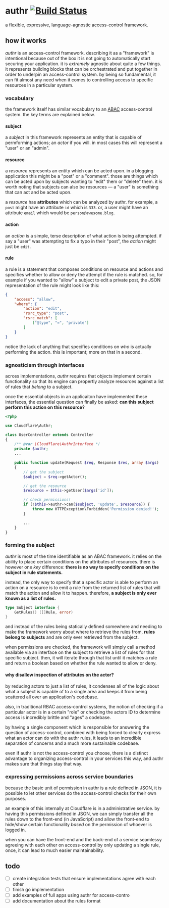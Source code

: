 # authr [![Build Status](https://travis-ci.org/cloudflare/authr.svg?branch=master)](https://travis-ci.org/cloudflare/authr)

a flexible, expressive, language-agnostic access-control framework.

## how it works

*authr* is an access-control framework. describing it as a "framework" is intentional because out of the box it is not going to automatically start securing your application. it is *extremely* agnostic about quite a few things. it represents building blocks that can be orchestrated and put together in order to underpin an access-control system. by being so fundamental, it can fit almost any need when it comes to controlling access to specific resources in a particular system.

### vocabulary

the framework itself has similar vocabulary to an [ABAC](https://en.wikipedia.org/wiki/Attribute-based_access_control) access-control system. the key terms are explained below.

#### subject

a *subject* in this framework represents an entity that is capable of permforming actions; an *actor* if you will. in most cases this will represent a "user" or an "admin".

#### resource

a *resource* represents an entity which can be acted upon. in a blogging application this might be a "post" or a "comment". those are things which can be acted upon by subjects wanting to "edit" them or "delete" them. it *is* worth noting that subjects can also be resources — a "user" is something that can act and be acted upon.

a *resource* has **attributes** which can be analyzed by authr. for example, a `post` might have an attribute `id` which is `333`. or, a user might have an attribute `email` which would be `person@awesome.blog`.

#### action

an *action* is a simple, terse description of what action is being attempted. if say a "user" was attempting to fix a typo in their "post", the *action* might just be `edit`. 

#### rule

a rule is a statement that composes conditions on resource and actions and specifies whether to allow or deny the attempt if the rule is matched. so, for example if you wanted to "allow" a subject to edit a private post, the JSON representation of the rule might look like this:

```json
{
    "access": "allow",
    "where": {
        "action": "edit",
        "rsrc_type": "post",
        "rsrc_match": [
            ["@type", "=", "private"]
        ]
    }
}
```

notice the lack of anything that specifies conditions on *who* is actually performing the action. this is important; more on that in a second.

### agnosticism through interfaces

across implementations, *authr* requires that objects implement certain functionality so that its engine can propertly analyze resources against a list of rules that *belong* to a subject.

once the essential objects in an applicaiton have implemented these interfaces, the essential question can finally be asked: **can this subject perform this action on this resource?**

```php
<?php

use Cloudflare\Authr;

class UserController extends Controller
{
    /** @var \Cloudflare\AuthrInterface */
    private $authr;
    ...

    public function update(Request $req, Response $res, array $args)
    {
        // get the subject
        $subject = $req->getActor();

        // get the resource
        $resource = $this->getUser($args['id']);

        // check permissions!
        if (!$this->authr->can($subject, 'update', $resource)) {
            throw new HTTPException\Forbidden('Permission denied!');
        }

        ...
    }
}
```

### forming the subject

*authr* is most of the time identifiable as an ABAC framework. it relies on the ability to place certain conditions on the attributes of resources. there is however one *key* difference: **there is no way to specify conditions on the subject in rule statements.**

instead, the only way to specify that a specific actor is able to perform an action on a resource is to emit a rule from the returned list of rules that will match the action and allow it to happen. therefore, **a subject is only ever known as a list of rules.**

```go
type Subject interface {
    GetRules() ([]Rule, error)
}
```

and instead of the rules being statically defined somewhere and needing to make the framework worry about where to retrieve the rules from, **rules belong to subjects** and are only ever retrieved from the subject.

when permissions are checked, the framework will simply call a method available via an interface on the subject to retrieve a list of rules for that specific subject. then, it will iterate through that list until it matches a rule and return a boolean based on whether the rule wanted to allow or deny.

#### why disallow inspection of attributes on the actor?

by reducing actors to just a list of rules, it condenses all of the logic about what a subject is capable of to a single area and keeps it from being scattered all over an application's codebase.

also, in traditional RBAC access-control systems, the notion of checking if a particular actor is in a certain "role" or checking the actors ID to determine access is incredibly brittle and "ages" a codebase.

by having a single component which is responsible for answering the question of access-control, combined with being forced to clearly express what an actor can do with the authr rules, it leads to an incredible separation of concerns and a much more sustainable codebase.

even if authr is not the access-control you choose, there is a distinct advantage to organizing access-control in your services this way, and authr makes sure that things stay that way.

### expressing permissions across service boundaries

because the basic unit of permission in authr is a rule defined in JSON, it is possible to let other services do the access-control checks for their own purposes.

an example of this internally at Cloudflare is in a administrative service. by having this permissions defined in JSON, we can simply transfer all the rules down to the front-end (in JavaScript) and allow the front-end to hide/show certain functionality *based* on the permission of whoever is logged in.

when you can have the front-end and the back-end of a service seamlessy agreeing with each other on access-control by only updating a single rule, once, it can lead to much easier maintainability.

## todo

- [ ] create integration tests that ensure implementations agree with each other
- [ ] finish go implementation
- [ ] add examples of full apps using authr for access-contro
- [ ] add documentation about the rules format